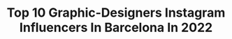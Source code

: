 ---
title: Top 10 Graphic-Designers Instagram Influencers In Barcelona In 2022
description: >-
  Find top graphic-designers Instagram influencers in Barcelona in 2022. Most popular hashtags: #barcelona #instagood #illustration #graphicdesign.
platform: Instagram
hits: 10
text_top: Identify the best Instagram accounts on inBeat.
text_bottom: Our platform holds 10 Instagram influencers like this in Barcelona, Spain for you to contact.
profiles:
  - username: "paucarrera"
    fullname: >-
      • ᴘ ᴀ ᴜ ᴄ ᴀ  • 🏁
    bio: >-
      📍Argentina en Barcelona ••••••••••••• 📮 carrerapaulad@gmail.com 🇦🇷 | Graphic designer👩🏽‍💻| Fashion lover 💁🏽‍♀️
    location: "Spain"
    followers: 48073
    engagement: 307
    commentsToLikes: 0.013427
    id: ck14hd6z19qcb0i19b8bsdse8
    verified: false
    hashtags: "#outfits, #inspofashion, #zara, #sheingals"
  - username: "samm.o"
    fullname: >-
      Oscar Molero
    bio: >-
      Automotive Photographer & Graphic Designer🚗 Abarthisti 🇮🇹 Based in Barcelona 📍
    location: "Spain"
    followers: 15175
    engagement: 276
    commentsToLikes: 0.024796
    id: ck9h9mwma946m0j7861cc7cct
    verified: false
    hashtags: "#v10, #gt3rs, #amazingcars247, #ferrari"
  - username: "michalppz"
    fullname: >-
      Michal Kozelský
    bio: >-
      I make videos sometimes. Graphic designer, traveler, marketing, social media. Snapchat: michalppz ► Zvolen, for now xd 🇸🇰🇺🇸🇬🇷
    location: "Spain"
    followers: 9325
    engagement: 965
    commentsToLikes: 0.036411
    id: ck8wf02rrewc50j78wbljxgnm
    verified: false
    hashtags: "#youtuber, #photo, #barcelona, #sunny"
  - username: "marcpallares"
    fullname: >-
      Marc Pallarès
    bio: >-
      Art Direction | Graphic designer | illustration
    location: "Spain"
    followers: 11262
    engagement: 539
    commentsToLikes: 0.030067
    id: ck8sx5i3sg87m0j7864248dhz
    verified: false
    hashtags: "#dibujos, #dissenygrafic, #draw, #inspiracion"
  - username: "saizagus"
    fullname: >-
      Agustina Saiz
    bio: >-
      🌐 Interpreter / Translator 💻 Graphic Designer 📸 Model ®️ Since 1994 🇦🇷 Argentina en 🇪🇦 Barcelona
    location: "Spain"
    followers: 3056
    engagement: 1039
    commentsToLikes: 0.046844
    id: ck6tib47c0dr60j718aqm1lzk
    verified: false
    hashtags: "#followme, #amazing, #tflers, #instagood"
  - username: "focusnflow"
    fullname: >-
      ~ Lettering & Graphic Design ~
    bio: >-
      🎨 Lettering lover, graphic designer and stationery addict 🙏 Creative Mindfulness 📩 Info.focusnflow@gmail.com 📍 Mataró, Barcelona (Spain)
    location: "Spain"
    followers: 4786
    engagement: 919
    commentsToLikes: 0.110356
    id: ck5ci6sxas4rz0i11pgs5y149
    verified: false
    hashtags: "#letteringinspiration, #focusandflow, #retodelettering, #letteringoftheday"
  - username: "chriswapo"
    fullname: >-
      C H R I S T O P H E R ⭐️
    bio: >-
      🎓Graphic Designer ✨Makeup Artist 📸Photographer 📍Venezuelan in Madrid 📨soychriswapo@gmail.com
    location: "Spain"
    followers: 69157
    engagement: 155
    commentsToLikes: 0.029807
    id: ck5q5x8ftuzbb0i11cnfmsfqv
    verified: false
    hashtags: "#perfect, #cool, #youngboy, #photoshoot"
  - username: "martamullor"
    fullname: >-
      Marta Mullor
    bio: >-
      I Graphic Designer & Frontend developer🚀 l 🙈Learner I 👉📩marta.mullor.polo@gmail.com
    location: "Spain"
    followers: 45657
    engagement: 177
    commentsToLikes: 0.008548
    id: ck0vv0picn05l0i19hpbw37w6
    verified: false
    hashtags: "#1990, #summermemories, #cumplea, #birthday"
  - username: "asdfmariely"
    fullname: >-
      Mariely | Belleza Y Arte 🖤
    bio: >-
      🇩🇴📍Madrid Diseñadora gráfica obsesionada con los productos de belleza que a veces dibuja que comparte cosas chulitas🖤✨• 👇🏽|Amazon List
    location: "Spain"
    followers: 10918
    engagement: 369
    commentsToLikes: 0.038117
    id: ck6to8rsvcqpp0j71tgqm8y7e
    verified: false
    hashtags: "#hairstyles, #spain, #follow, #happy"
  - username: "errordesign"
    fullname: >-
      ERROR! DESIGN
    bio: >-
      🔥 Barcelona, Spain 🔥 ⚡Posters & Music Art • Since 2000 ⚡ 🍺 Beer label art for @naparbier 🍺 💀 Plays music at @ulmus_folk & @wearemalammar
    location: "Spain"
    followers: 21508
    engagement: 177
    commentsToLikes: 0.018671
    id: ck0w36irhrtw60i19gdhcg7e7
    verified: false
    hashtags: "#spreadthelight, #vinylcollection, #rockposter, #merch"
---